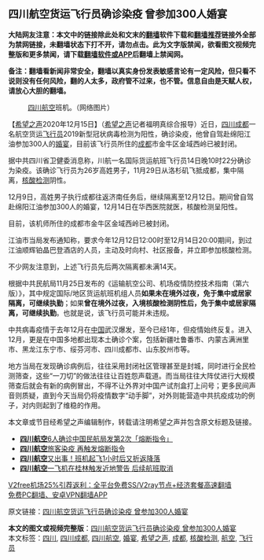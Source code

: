  <h2>四川航空货运飞行员确诊染疫 曾参加300人婚宴</h2> <p class="notice"><b>大陆网友注意：本文中的链接除此处和文末的<a href="https://github.com/bannedbook/fanqiang" >翻墙</a>软件下载和<a href="https://github.com/killgcd/justmysocks/blob/master/README.md">翻墙推荐</a>链接外全部为禁网链接，未翻墙状态下打不开，请勿点击。此为文字版禁闻，欲看图文视频完整版和更多禁闻，请下载<a href="https://github.com/bannedbook/fanqiang">翻墙软件或APP</a>后翻墙上禁闻网。</p><p>备注：翻墙看新闻非常安全，翻墙以真实身份发表敏感言论有一定风险，但只看不说则没有任何风险，翻的人太多，政府管不过来，也不管。信息自由是天赋人权，请放心大胆的翻墙。</b></p>  <div class="entry"> <figure><figcaption><a href="https://www.bannedbook.org/bnews/tag/%e5%9b%9b%e5%b7%9d/" class="st_tag internal_tag" rel="tag" title="标签 四川 下的日志">四川</a><a href="https://www.bannedbook.org/bnews/tag/%E8%88%AA%E7%A9%BA/" class="st_tag internal_tag" rel="tag" title="标签 航空 下的日志">航空</a>班机。（网络图片）</figcaption></figure> <p>【<span class='wp_keywordlink_affiliate'><a href="https://www.soundofhope.org" title="希望之声" target="_blank">希望之声</a></span>2020年12月15日】（<a href="https://www.bannedbook.org/bnews/tag/%e5%b8%8c%e6%9c%9b%e4%b9%8b%e5%a3%b0/" class="st_tag internal_tag" rel="tag" title="标签 希望之声 下的日志">希望之声</a>记者福明真综合报导）近日，<a href="https://www.bannedbook.org/bnews/tag/%E5%9B%9B%E5%B7%9D%E6%88%90%E9%83%BD/" class="st_tag internal_tag" rel="tag" title="标签 四川成都 下的日志">四川成都</a>一名航空货运<a href="https://www.bannedbook.org/bnews/tag/%e9%a3%9e%e8%a1%8c%e5%91%98/" class="st_tag internal_tag" rel="tag" title="标签 飞行员 下的日志">飞行员</a>2019新型冠状病毒检测为阳性，确诊染疫，他曾自驾赴绵阳江油参加300人的<a href="https://www.bannedbook.org/bnews/tag/%E5%A9%9A%E5%AE%B4/" class="st_tag internal_tag" rel="tag" title="标签 婚宴 下的日志">婚宴</a>，目前该飞行员所住的<a href="https://www.bannedbook.org/bnews/tag/%e6%88%90%e9%83%bd/" class="st_tag internal_tag" rel="tag" title="标签 成都 下的日志">成都</a>市金牛区金域西岭已被封闭。</p> <p>据中共四川省卫健委消息称，川航一名国际货运航班飞行员14日晚10时22分确诊为染疫。该确诊飞行员为26岁高姓男子，11月29日从洛杉矶飞抵成都，集中隔离，<a href="https://www.bannedbook.org/bnews/tag/%E6%A0%B8%E9%85%B8%E6%A3%80%E6%B5%8B/" class="st_tag internal_tag" rel="tag" title="标签 核酸检测 下的日志">核酸检测</a>阴性。</p> <p>12月9日，高姓男子执行成都往返济南任务后，继续隔离至12月12日。期间曾自驾赴绵阳江油参加300人的婚宴，12月14日在华西医院就医，核酸检测呈阳性。</p>  <p>目前，该机师所住的成都市金牛区金域西岭已被封闭。</p> <p>江油市当局发布通知称，要求今年12月12日12:00时至12月14日20:00期间，到过江油顺辉铂晶巴登酒店的人员，主动及时向村、社区报备，并立即参加核酸检测。</p> <p>不少网友注意到，上述飞行员先后两次隔离都未满14天。</p>  <p>根据中共民航局11月25日发布的《运输航空公司、机场疫情防控技术指南（第六版）》，其中规定国际/地区货运航班机组人员<strong>如果未在境外过夜，免于集中或居家隔离，可继续执勤</strong>；如果<strong>曾在境外过夜，入境核酸检测阴性后，免于集中或居家隔离，可继续执勤</strong>。也就是说，该飞行员可能并未违规。</p> <p>中共病毒疫情于去年12月在<span class='wp_keywordlink_affiliate'><a href="https://www.bannedbook.org/" title="中国" target="_blank">中国</a></span>武汉爆发，至今已经1年，但疫情始终反复。进入12月，更是在中国多地都出现本土确诊个案，包括新疆吐鲁番市、内蒙古满洲里市、黑龙江东宁市、绥芬河市、四川成都市、山东胶州市等。</p> <p>地方当局在发现确诊病例后，往往采用封闭社区管理甚至是封城，同时进行全民检测筛查，这些“一刀切”的做法往往让百姓怨声载道。而当局往往大阵仗进行大规模筛查后就会有新的病例冒出，不得不让外界对中国产试剂盒打上问号；更多民间声音则质疑，直到今天当局仍将疫情数字“动手脚”，对外则能营造中共抗疫成功的例子，对内则起到了维稳的作用。</p>  <p>本文章或节目经希望之声编辑制作，转载请注明希望之声并包含原文标题及链接。</p> <ul class='op-related-articles' title='相关阅读'> <li><a href='https://www.bannedbook.org/bnews/baitai/20200702/1354657.html' target='_blank'><b>四川航空</b>6人确诊中国民航局发第2次「熔断指令」</a></li> <li><a href='https://www.bannedbook.org/bnews/cbnews/20200702/1354399.html' target='_blank'><b>四川航空</b>旅客染疫 再触发熔断指令</a></li> <li><a href='https://www.bannedbook.org/bnews/cnnews/20180604/952759.html' target='_blank'><b>四川航空</b>又出事！班机起飞1小时后又折返降落</a></li> <li><a href='https://www.bannedbook.org/bnews/cnnews/20170629/782138.html' target='_blank'><b>四川航空</b>一飞机在桂林触发近地警告 后续航班取消</a></li> </ul> <p class="texttj"> <a href="https://www.bannedbook.org/forum23/topic22702.html" target="_blank">V2free机场25%引荐返利：全平台免费SS/V2ray节点+经济套餐高速翻墙</a><br/> <a href="https://github.com/bannedbook/fanqiang/wiki/%E7%A6%81%E9%97%BB%E7%BD%91%E5%AE%89%E5%8D%93%E7%BF%BB%E5%A2%99%E6%96%B0%E9%97%BBAPP" target="_blank">免费PC翻墙、安卓VPN翻墙APP</a></p><p>原文链接：<a class="src_link"  href="https://www.soundofhope.org/post/453751" target="_blank">四川航空货运飞行员确诊染疫 曾参加300人婚宴</a></p><a name='sharetosocial'></a>       <div><b>本文的图文或视频完整版</b>：<a href='https://www.bannedbook.org/bnews/comments/20201215/1448166.html'>四川航空货运飞行员确诊染疫 曾参加300人婚宴</a></div>  </div><!--END ENTRY--> <div class="postfooter"> <div>本文标签：<a href="https://www.bannedbook.org/bnews/tag/%e5%9b%9b%e5%b7%9d/" rel="tag">四川</a>, <a href="https://www.bannedbook.org/bnews/tag/%E5%9B%9B%E5%B7%9D%E6%88%90%E9%83%BD/" rel="tag">四川成都</a>, <a href="https://www.bannedbook.org/bnews/tag/%E5%9B%9B%E5%B7%9D%E8%88%AA%E7%A9%BA/" rel="tag">四川航空</a>, <a href="https://www.bannedbook.org/bnews/tag/%E5%A9%9A%E5%AE%B4/" rel="tag">婚宴</a>, <a href="https://www.bannedbook.org/bnews/tag/%e5%b8%8c%e6%9c%9b%e4%b9%8b%e5%a3%b0/" rel="tag">希望之声</a>, <a href="https://www.bannedbook.org/bnews/tag/%e6%88%90%e9%83%bd/" rel="tag">成都</a>, <a href="https://www.bannedbook.org/bnews/tag/%E6%A0%B8%E9%85%B8%E6%A3%80%E6%B5%8B/" rel="tag">核酸检测</a>, <a href="https://www.bannedbook.org/bnews/tag/%E8%88%AA%E7%A9%BA/" rel="tag">航空</a>, <a href="https://www.bannedbook.org/bnews/tag/%e9%a3%9e%e8%a1%8c%e5%91%98/" rel="tag">飞行员</a></div>  </div><!--END POSTFOOTER--> 